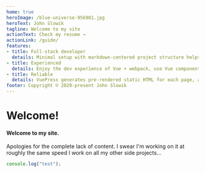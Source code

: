 ```yaml
---
home: true
heroImage: /blue-universe-956981.jpg
heroText: John Slowik
tagline: Welcome to my site
actionText: Check my resume →
actionLink: /guide/
features:
- title: Full-stack developer
  details: Minimal setup with markdown-centered project structure helps you focus on writing.
- title: Experienced
  details: Enjoy the dev experience of Vue + webpack, use Vue components in markdown, and develop custom themes with Vue.
- title: Reliable
  details: VuePress generates pre-rendered static HTML for each page, and runs as an SPA once a page is loaded.
footer: Copyright © 2020-present John Slowik
---
```


# Welcome!
#### Welcome to my site.
Apologies for the complete lack of content. I swear I'm working on it at roughly the same speed I work on all my other side projects...

```javascript
console.log("test");
```

